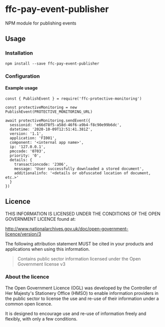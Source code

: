# ffc-pay-event-publisher
NPM module for publishing events

## Usage

### Installation

```
npm install --save ffc-pay-event-publisher

```

### Configuration


#### Example usage

```
const { PublishEvent } = require('ffc-protective-monitoring')

const protectiveMonitoring = new PublishEvent(PROTECTIVE_MONITORING_URL)

await protectiveMonitoring.sendEvent({
  sessionid: 'e66d78f5-a58d-46f6-a9b4-f8c90e99b6dc',
  datetime: '2020-10-09T12:51:41.381Z',
  version: '1.1',
  application: 'FI001',
  component: '<internal app name>',
  ip: '127.0.0.1',
  pmccode: '0703',
  priority: '0',
  details: {
    transactioncode: '2306',
    message: 'User successfully downloaded a stored document',
    additionalinfo: '<details or obfuscated location of document, etc.>'
  }
})

```

## Licence

THIS INFORMATION IS LICENSED UNDER THE CONDITIONS OF THE OPEN GOVERNMENT LICENCE found at:

<http://www.nationalarchives.gov.uk/doc/open-government-licence/version/3>

The following attribution statement MUST be cited in your products and applications when using this information.

> Contains public sector information licensed under the Open Government license v3

### About the licence

The Open Government Licence (OGL) was developed by the Controller of Her Majesty's Stationery Office (HMSO) to enable information providers in the public sector to license the use and re-use of their information under a common open licence.

It is designed to encourage use and re-use of information freely and flexibly, with only a few conditions.
